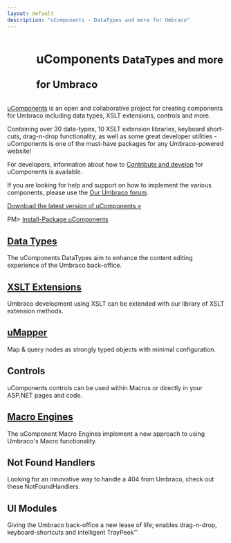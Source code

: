 ```yaml
---
layout: default
description: "uComponents - DataTypes and more for Umbraco"
---
```


<div class="page-header">
  <h1 style="background:url(/apple-touch-icon-57x57-precomposed.png) no-repeat;line-height:57px;padding-left:67px;">uComponents <small>DataTypes and more for Umbraco</small></h1>
</div>

[uComponents](http://our.umbraco.org/projects/backoffice-extensions/ucomponents) is an open and collaborative project for creating components for Umbraco including data types, XSLT extensions, controls and more.

Containing over 30 data-types, 10 XSLT extension libraries, keyboard short-cuts, drag-n-drop functionality, as well as some great developer utilities - uComponents is one of the must-have packages for any Umbraco-powered website!

For developers, information about how to [Contribute and develop](contribution.html) for uComponents is available.

If you are looking for help and support on how to implement the various components, please use the [Our Umbraco forum](http://our.umbraco.org/projects/backoffice-extensions/ucomponents/questionssuggestions).

<div class="alert alert-info alert-block download-buttons">
	<div class="download-button">
		<a class="btn btn-primary btn-large" href="http://our.umbraco.org/projects/backoffice-extensions/ucomponents">Download the latest version of uComponents &raquo;</a>
	</div>
	<div class="nuget-button"><div class="nuget-button-commandWrapper"><div class="nuget-button-commandPrompt"><p class="nuget-button-command">PM&gt; <a href="http://nuget.org/packages/uComponents">Install-Package uComponents</a></p></div></div></div>
</div>

<div class="row-fluid">
	<div class="span4">
		<h2><a href="/data-types/">Data Types</a></h2>
		<p>The uComponents DataTypes aim to enhance the content editing experience of the Umbraco back-office.</p>
	</div>
	<div class="span4">
		<h2><a href="/xslt-extensions/">XSLT Extensions</a></h2>
		<p>Umbraco development using XSLT can be extended with our library of XSLT extension methods.</p>
	</div>
	<div class="span4">
		<h2><a href="/umapper/">uMapper</a></h2>
		<p>Map &amp; query nodes as strongly typed objects with minimal configuration.</p>
	</div>
</div>

<div class="row-fluid">
	<div class="span4">
		<h2>Controls</h2>
		<p>uComponents controls can be used within Macros or directly in your ASP.NET pages and code.</p>
	</div>
	<div class="span4">
		<h2><a href="/macro-engines/">Macro Engines</a></h2>
		<p>The uComponent Macro Engines implement a new approach to using Umbraco's Macro functionality.</p>
	</div>
	<div class="span4">
		<h2>Not Found Handlers</h2>
		<p>Looking for an innovative way to handle a 404 from Umbraco, check out these NotFoundHandlers.</p>
	</div>
</div>

<div class="row-fluid">
	<div class="span4">
		<h2>UI Modules</h2>
		<p>Giving the Umbraco back-office a new lease of life; enables drag-n-drop, keyboard-shortcuts and intelligent TrayPeek&trade;</p>
	</div>
</div>
